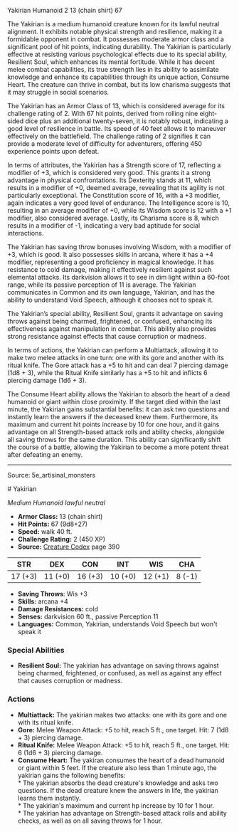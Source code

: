 <MonsterName/>Yakirian</MonsterName>
<CreatureType/>Humanoid</CreatureType>
<CR/>2</CR>
<AC/>13 (chain shirt)</AC>
<HP/>67</HP>
<summary>The Yakirian is a medium humanoid creature known for its lawful neutral alignment. It exhibits notable physical strength and resilience, making it a formidable opponent in combat. It possesses moderate armor class and a significant pool of hit points, indicating durability. The Yakirian is particularly effective at resisting various psychological effects due to its special ability, Resilient Soul, which enhances its mental fortitude. While it has decent melee combat capabilities, its true strength lies in its ability to assimilate knowledge and enhance its capabilities through its unique action, Consume Heart. The creature can thrive in combat, but its low charisma suggests that it may struggle in social scenarios.</summary>

<detail>

The Yakirian has an Armor Class of 13, which is considered average for its challenge rating of 2. With 67 hit points, derived from rolling nine eight-sided dice plus an additional twenty-seven, it is notably robust, indicating a good level of resilience in battle. Its speed of 40 feet allows it to maneuver effectively on the battlefield. The challenge rating of 2 signifies it can provide a moderate level of difficulty for adventurers, offering 450 experience points upon defeat.

In terms of attributes, the Yakirian has a Strength score of 17, reflecting a modifier of +3, which is considered very good. This grants it a strong advantage in physical confrontations. Its Dexterity stands at 11, which results in a modifier of +0, deemed average, revealing that its agility is not particularly exceptional. The Constitution score of 16, with a +3 modifier, again indicates a very good level of endurance. The Intelligence score is 10, resulting in an average modifier of +0, while its Wisdom score is 12 with a +1 modifier, also considered average. Lastly, its Charisma score is 8, which results in a modifier of -1, indicating a very bad aptitude for social interactions.

The Yakirian has saving throw bonuses involving Wisdom, with a modifier of +3, which is good. It also possesses skills in arcana, where it has a +4 modifier, representing a good proficiency in magical knowledge. It has resistance to cold damage, making it effectively resilient against such elemental attacks. Its darkvision allows it to see in dim light within a 60-foot range, while its passive perception of 11 is average. The Yakirian communicates in Common and its own language, Yakirian, and has the ability to understand Void Speech, although it chooses not to speak it.

The Yakirian’s special ability, Resilient Soul, grants it advantage on saving throws against being charmed, frightened, or confused, enhancing its effectiveness against manipulation in combat. This ability also provides strong resistance against effects that cause corruption or madness.

In terms of actions, the Yakirian can perform a Multiattack, allowing it to make two melee attacks in one turn: one with its gore and another with its ritual knife. The Gore attack has a +5 to hit and can deal 7 piercing damage (1d8 + 3), while the Ritual Knife similarly has a +5 to hit and inflicts 6 piercing damage (1d6 + 3). 

The Consume Heart ability allows the Yakirian to absorb the heart of a dead humanoid or giant within close proximity. If the target died within the last minute, the Yakirian gains substantial benefits: it can ask two questions and instantly learn the answers if the deceased knew them. Furthermore, its maximum and current hit points increase by 10 for one hour, and it gains advantage on all Strength-based attack rolls and ability checks, alongside all saving throws for the same duration. This ability can significantly shift the course of a battle, allowing the Yakirian to become a more potent threat after defeating an enemy.</detail>



---

Source: 5e_artisinal_monsters

<statblock>
# Yakirian

*Medium* *Humanoid* *lawful neutral*

- **Armor Class:** 13 (chain shirt)
- **Hit Points:** 67 (9d8+27)
- **Speed:** walk 40 ft.
- **Challenge Rating:** 2 (450 XP)
- **Source:** [Creature Codex](https://koboldpress.com/kpstore/product/creature-codex-for-5th-edition-dnd) page 390

| STR | DEX | CON | INT | WIS | CHA |
| --- | --- | --- | --- | --- | --- |
| 17 (+3) | 11 (+0) | 16 (+3) | 10 (+0) | 12 (+1) | 8 (-1) |

- **Saving Throws**: Wis +3
- **Skills:** arcana +4
- **Damage Resistances:** cold
- **Senses:** darkvision 60 ft., passive Perception 11
- **Languages:** Common, Yakirian, understands Void Speech but won't speak it

### Special Abilities

- **Resilient Soul:** The yakirian has advantage on saving throws against being charmed, frightened, or confused, as well as against any effect that causes corruption or madness.

### Actions

- **Multiattack:** The yakirian makes two attacks: one with its gore and one with its ritual knife.
- **Gore:** Melee Weapon Attack: +5 to hit, reach 5 ft., one target. Hit: 7 (1d8 + 3) piercing damage.
- **Ritual Knife:** Melee Weapon Attack: +5 to hit, reach 5 ft., one target. Hit: 6 (1d6 + 3) piercing damage.
- **Consume Heart:** The yakiran consumes the heart of a dead humanoid or giant within 5 feet. If the creature also less than 1 minute ago, the yakirian gains the following benefits: <br>* The yakirian absorbs the dead creature's knowledge and asks two questions. If the dead creature knew the answers in life, the yakirian learns them instantly. <br>* The yakirian's maximum and current hp increase by 10 for 1 hour. <br>* The yakirian has advantage on Strength-based attack rolls and ability checks, as well as on all saving throws for 1 hour.


</statblock>


